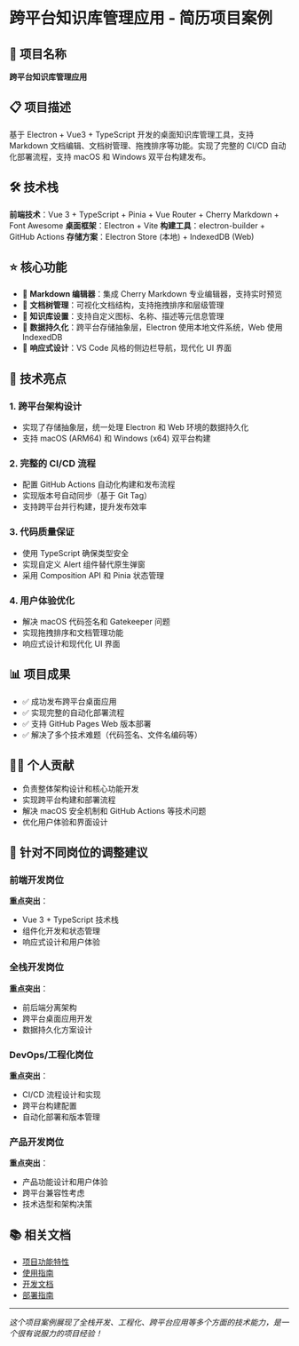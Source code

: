 # 跨平台知识库管理应用 - 简历项目案例

## 📝 项目名称
**跨平台知识库管理应用**

## 📋 项目描述
基于 Electron + Vue3 + TypeScript 开发的桌面知识库管理工具，支持 Markdown 文档编辑、文档树管理、拖拽排序等功能。实现了完整的 CI/CD 自动化部署流程，支持 macOS 和 Windows 双平台构建发布。

## 🛠️ 技术栈
**前端技术**：Vue 3 + TypeScript + Pinia + Vue Router + Cherry Markdown + Font Awesome
**桌面框架**：Electron + Vite
**构建工具**：electron-builder + GitHub Actions
**存储方案**：Electron Store (本地) + IndexedDB (Web)

## ⭐ 核心功能
- 📝 **Markdown 编辑器**：集成 Cherry Markdown 专业编辑器，支持实时预览
- 🌳 **文档树管理**：可视化文档结构，支持拖拽排序和层级管理
- 🔧 **知识库设置**：支持自定义图标、名称、描述等元信息管理
- 💾 **数据持久化**：跨平台存储抽象层，Electron 使用本地文件系统，Web 使用 IndexedDB
- 🎨 **响应式设计**：VS Code 风格的侧边栏导航，现代化 UI 界面

## 🚀 技术亮点

### 1. 跨平台架构设计
- 实现了存储抽象层，统一处理 Electron 和 Web 环境的数据持久化
- 支持 macOS (ARM64) 和 Windows (x64) 双平台构建

### 2. 完整的 CI/CD 流程
- 配置 GitHub Actions 自动化构建和发布流程
- 实现版本号自动同步（基于 Git Tag）
- 支持跨平台并行构建，提升发布效率

### 3. 代码质量保证
- 使用 TypeScript 确保类型安全
- 实现自定义 Alert 组件替代原生弹窗
- 采用 Composition API 和 Pinia 状态管理

### 4. 用户体验优化
- 解决 macOS 代码签名和 Gatekeeper 问题
- 实现拖拽排序和文档管理功能
- 响应式设计和现代化 UI 界面

## 📊 项目成果
- ✅ 成功发布跨平台桌面应用
- ✅ 实现完整的自动化部署流程
- ✅ 支持 GitHub Pages Web 版本部署
- ✅ 解决了多个技术难题（代码签名、文件名编码等）

## 👨‍💻 个人贡献
- 负责整体架构设计和核心功能开发
- 实现跨平台构建和部署流程
- 解决 macOS 安全机制和 GitHub Actions 等技术问题
- 优化用户体验和界面设计

## 🎯 针对不同岗位的调整建议

### 前端开发岗位
**重点突出**：
- Vue 3 + TypeScript 技术栈
- 组件化开发和状态管理
- 响应式设计和用户体验

### 全栈开发岗位
**重点突出**：
- 前后端分离架构
- 跨平台桌面应用开发
- 数据持久化方案设计

### DevOps/工程化岗位
**重点突出**：
- CI/CD 流程设计和实现
- 跨平台构建配置
- 自动化部署和版本管理

### 产品开发岗位
**重点突出**：
- 产品功能设计和用户体验
- 跨平台兼容性考虑
- 技术选型和架构决策

## 📚 相关文档
- [项目功能特性](FEATURES.md)
- [使用指南](USAGE.md)
- [开发文档](README.md)
- [部署指南](DEPLOY_GUIDE.md)

---

*这个项目案例展现了全栈开发、工程化、跨平台应用等多个方面的技术能力，是一个很有说服力的项目经验！*
